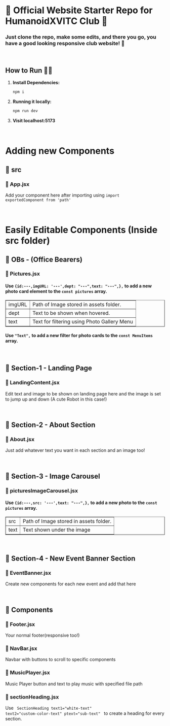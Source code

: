 # 🌟 Official Website Starter Repo for HumanoidXVITC Club 🌟

### Just clone the repo, make some edits, and there you go, you have a good looking responsive club website! 🚀

<br> 

## How to Run 🏃‍♂️

1. **Install Dependencies:**
   ```sh
   npm i
2. **Running it locally:**
   ```sh
   npm run dev
3. **Visit localhost:5173**

<br>


# Adding new Components
## 📁 src 
###  📂 App.jsx
Add your component here after importing using <code>import exportedComponent from 'path' </code>

<br>

# Easily Editable Components (Inside src folder)
## 📁 OBs - (Office Bearers)
###  📂 Pictures.jsx

#### Use <code>{id:---,imgURL: '---',dept: "---",text: "---",},</code> to add a new photo card element to the <code>const pictures</code> array. 
        
 

<table border>
    <tr>
        <td>imgURL</td>
        <td>Path of Image stored in assets folder.</td>
    </tr>
    <tr>
        <td>dept</td>
        <td>Text to be shown when hovered.</td>
    </tr>
    <tr>
        <td>text</td>
        <td>Text for filtering using Photo Gallery Menu</td>
    </tr>
</table>

#### Use <code>"Text",</code> to add a new filter for photo cards to the <code>const MenuItems</code> array.  
<br>

## 📁 Section-1 - Landing Page
###  📂 LandingContent.jsx

Edit text and image to be shown on landing page here and the image is set to jump up and down (A cute Robot in this case!)

<br>


## 📁 Section-2 - About Section
###  📂 About.jsx

Just add whatever text you want in each section and an image too!

<br>


## 📁 Section-3 - Image Carousel
###  📂 picturesImageCarousel.jsx


#### Use <code>{id:---,src: '---',text: "---",},</code> to add a new photo to the <code>const pictures</code> array. 
        

<table border>
    <tr>
        <td>src</td>
        <td>Path of Image stored in assets folder.</td>
    </tr>
    <tr>
        <td>text</td>
        <td>Text shown under the image</td>
    </tr>
</table>

<br>

## 📁 Section-4 - New Event Banner Section
###  📂 EventBanner.jsx

Create new components for each new event and add that here

<br>

## 📁 Components
###  📂 Footer.jsx 
Your normal footer(responsive too!)
###  📂 NavBar.jsx 
Navbar with buttons to scroll to specific components
###  📂 MusicPlayer.jsx 
Music Player button and text to play music with specified file path
###  📂 sectionHeading.jsx 
Use <code> SectionHeading text1="white-text" text2="custom-color-text" ptext="sub-text"
</code> to create a heading for every section.
